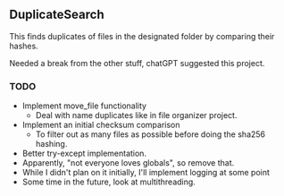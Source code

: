 ## DuplicateSearch
This finds duplicates of files in the designated folder by comparing their hashes.

Needed a break from the other stuff, chatGPT suggested this project.

### TODO
- Implement move_file functionality
  - Deal with name duplicates like in file organizer project.
- Implement an initial checksum comparison
  - To filter out as many files as possible before doing the sha256 hashing.
- Better try-except implementation.
- Apparently, "not everyone loves globals", so remove that.
- While I didn't plan on it initially, I'll implement logging at some point
- Some time in the future, look at multithreading.
